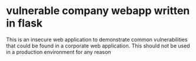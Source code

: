 # vulnerable company webapp written in flask
This is an insecure web application to demonstrate common vulnerabilities that could be found in a corporate web application. This should not be used in a production environment for any reason

